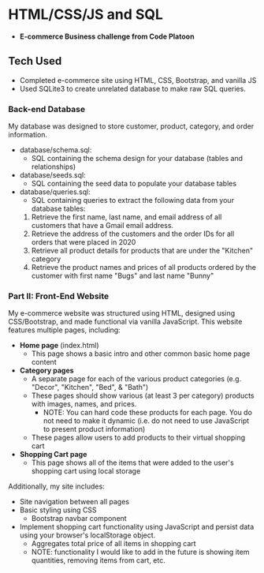 # HTML/CSS/JS and SQL
- **E-commerce Business challenge from Code Platoon**

## Tech Used
- Completed e-commerce site using HTML, CSS, Bootstrap, and vanilla JS
- Used SQLite3 to create unrelated database to make raw SQL queries.

### Back-end Database
My database was designed to store customer, product, category, and order information. 
- database/schema.sql:
  - SQL containing the schema design for your database (tables and relationships)
- database/seeds.sql:
  - SQL containing the seed data to populate your database tables
- database/queries.sql:
  - SQL containing queries to extract the following data from your database tables:
  1. Retrieve the first name, last name, and email address of all customers that have a Gmail email address.
  2. Retrieve the address of the customers and the order IDs for all orders that were placed in 2020
  3. Retrieve all product details for products that are under the "Kitchen" category
  4. Retrieve the product names and prices of all products ordered by the customer with first name "Bugs" and last name "Bunny"

### Part II: Front-End Website
My e-commerce website was structured using HTML, designed using CSS/Bootstrap, and made functional via vanilla JavaScript. This website features multiple pages, including:
- **Home page** (index.html)
  - This page shows a basic intro and other common basic home page content
- **Category pages**
  - A separate page for each of the various product categories (e.g. "Decor", "Kitchen", "Bed", & "Bath")
  - These pages should show various (at least 3 per category) products with images, names, and prices. 
    - NOTE: You can hard code these products for each page. You do not need to make it dynamic (i.e. do not need to use JavaScript to present product information) 
  - These pages allow users to add products to their virtual shopping cart
- **Shopping Cart page**
  - This page shows all of the items that were added to the user's shopping cart using local storage

Additionally, my site includes:
  - Site navigation between all pages
  - Basic styling using CSS
    - Bootstrap navbar component
  - Implement shopping cart functionality using JavaScript and persist data using your browser's localStorage object.
    - Aggregates total price of all items in shopping cart
    - NOTE: functionality I would like to add in the future is showing item quantities, removing items from cart, etc.

